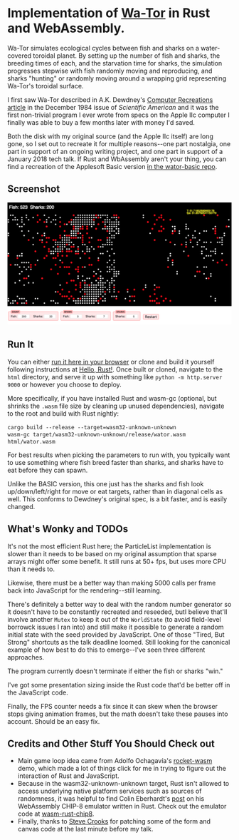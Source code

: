 # Implementation of [Wa-Tor](https://en.wikipedia.org/wiki/Wa-Tor) in Rust and WebAssembly. 

Wa-Tor simulates ecological cycles between fish and sharks on a water-covered toroidal planet. By setting up the number of fish and sharks, the breeding times of each, and the starvation time for sharks, the simulation progresses stepwise with fish randomly moving and reproducing, and sharks "hunting" or randomly moving around a wrapping grid representing Wa-Tor's toroidal surface.

I first saw Wa-Tor described in A.K. Dewdney's [Computer Recreations article](http://home.cc.gatech.edu/biocs1/uploads/2/wator_dewdney.pdf) in the December 1984 issue of _Scientific American_ and it was the first non-trivial program I ever wrote from specs on the Apple IIc computer I finally was able to buy a few months later with money I'd saved.

Both the disk with my original source (and the Apple IIc itself) are long gone, so I set out to recreate it for multiple reasons--one part nostalgia, one part in support of an ongoing writing project, and one part in support of a January 2018 tech talk. If Rust and WbAssembly aren't your thing, you can find a  recreation of the Applesoft Basic version [in the wator-basic repo](https://github.com/csf/wator-basic).

## Screenshot
![alt text](https://github.com/csf/wator-wasm/raw/master/images/wator-screen.png "Wa-Tor WebAssembly Screenshot")

## Run It
You can either [run it here in your browser](https://csf.github.io/wator-wasm/index.html) or clone and build it yourself following instructions at [Hello, Rust!](https://www.hellorust.com/setup/wasm-target/). Once built or cloned, navigate to the `html` directory, and serve it up with something like `python -m http.server 9000` or however you choose to deploy.

More specifically, if you have installed Rust and wasm-gc (optional, but shrinks the `.wasm` file size by cleaning up unused dependencies), navigate to the root and build with Rust nightly:

    cargo build --release --target=wasm32-unknown-unknown
    wasm-gc target/wasm32-unknown-unknown/release/wator.wasm html/wator.wasm

For best results when picking the parameters to run with, you typically want to use something where fish breed faster than sharks, and sharks have to eat before they can spawn.

Unlike the BASIC version, this one just has the sharks and fish look up/down/left/right for move or eat targets, rather than in diagonal cells as well. This conforms to Dewdney's original spec, is a bit faster, and is easily changed.

## What's Wonky and TODOs
It's not the most efficient Rust here; the ParticleList implementation is slower than it needs to be based on my original assumption that sparse arrays might offer some benefit. It still runs at 50+ fps, but uses more CPU than it needs to.

Likewise, there must be a better way than making 5000 calls per frame back into JavaScript for the rendering--still learning.

There's definitely a better way to deal with the random number generator so it doesn't have to be constantly recreated and reseeded, butI believe that'll involve another `Mutex` to keep it out of the `WorldState` (to avoid field-level borrowck issues I ran into) and still make it possible to generate a random initial state with the seed provided by JavaScript. One of those "Tired, But Strong" shortcuts as the talk deadline loomed. Still looking for the canonical example of how best to do this to emerge--I've seen three different approaches.

The program currently doesn't terminate if either the fish or sharks "win."

I've got some presentation sizing inside the Rust code that'd be better off in the JavaScript code.

Finally, the FPS counter needs a fix since it can skew when the browser stops giving animation frames, but the math doesn't take these pauses into account. Should be an easy fix.

## Credits and Other Stuff You Should Check out
* Main game loop idea came from Adolfo Ochagavía's [rocket-wasm](https://github.com/aochagavia/rocket_wasm) demo, which made a lot of things click for me in trying to figure out the interaction of Rust and JavaScript.
* Because in the wasm32-unknown-unknown target, Rust isn't allowed to access underlying native platform services such as sources of randomness, it was helpful to find Colin Eberhardt's [post](https://colineberhardt.github.io/wasm-rust-chip8/web/) on his WebAssembly CHIP-8 emulator written in Rust. Check out the emulator code at [wasm-rust-chip8](https://github.com/ColinEberhardt/wasm-rust-chip8). 
* Finally, thanks to [Steve Crooks](https://github.com/scrooks) for patching some of the form and canvas code at the last minute before my talk.
